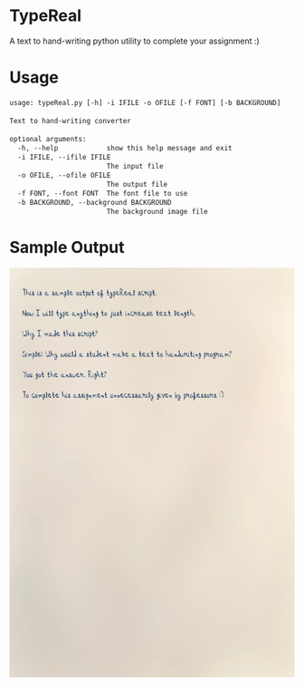 # TypeReal
A text to hand-writing python utility to complete your assignment :)
# Usage
```
usage: typeReal.py [-h] -i IFILE -o OFILE [-f FONT] [-b BACKGROUND]

Text to hand-writing converter

optional arguments:
  -h, --help            show this help message and exit
  -i IFILE, --ifile IFILE
                        The input file
  -o OFILE, --ofile OFILE
                        The output file
  -f FONT, --font FONT  The font file to use
  -b BACKGROUND, --background BACKGROUND
                        The background image file
```                                        
# Sample Output
![alt Sample](https://github.com/vikram-kangotra/TypeReal/blob/main/Sample/sample1_0.png)
